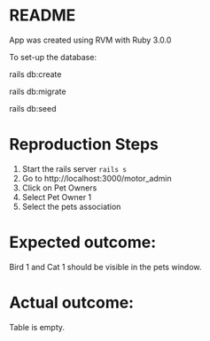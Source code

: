 # README

App was created using RVM with Ruby 3.0.0

To set-up the database:

rails db:create

rails db:migrate

rails db:seed

# Reproduction Steps

1. Start the rails server `rails s`
2. Go to http://localhost:3000/motor_admin
3. Click on Pet Owners
4. Select Pet Owner 1
5. Select the pets association

# Expected outcome:

Bird 1 and Cat 1 should be visible in the pets window.

# Actual outcome:

Table is empty.
